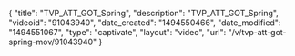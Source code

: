 {
    "title": "TVP_ATT_GOT_Spring",
    "description": "TVP_ATT_GOT_Spring",
    "videoid": "91043940",
    "date_created": "1494550466",
    "date_modified": "1494551067",
    "type": "captivate",
    "layout": "video",
    "url": "\/v\/tvp-att-got-spring-mov\/91043940"
}